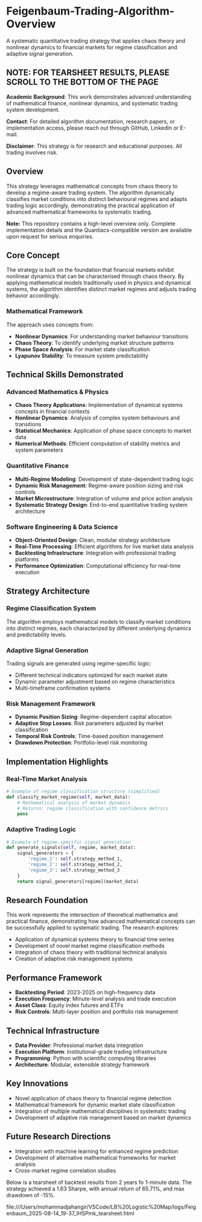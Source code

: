 # Feigenbaum-Trading-Algorithm-Overview
A systematic quantitative trading strategy that applies chaos theory and nonlinear dynamics to financial markets for regime classification and adaptive signal generation.

## NOTE: FOR TEARSHEET RESULTS, PLEASE SCROLL TO THE BOTTOM OF THE PAGE

**Academic Background**: This work demonstrates advanced understanding of mathematical finance, nonlinear dynamics, and systematic trading system development.

**Contact**: For detailed algorithm documentation, research papers, or implementation access, please reach out through GitHub, LinkedIn or E-mail.

**Disclaimer**: This strategy is for research and educational purposes. All trading involves risk.

## Overview
This strategy leverages mathematical concepts from chaos theory to develop a regime-aware trading system. The algorithm dynamically classifies market conditions into distinct behavioural regimes and adapts trading logic accordingly, demonstrating the practical application of advanced mathematical frameworks to systematic trading.

**Note:** This repository contains a high-level overview only. Complete implementation details and the Quantiacs-compatible version are available upon request for serious enquiries.

## Core Concept
The strategy is built on the foundation that financial markets exhibit nonlinear dynamics that can be characterised through chaos theory. By applying mathematical models traditionally used in physics and dynamical systems, the algorithm identifies distinct market regimes and adjusts trading behavior accordingly.

### Mathematical Framework

The approach uses concepts from:
- **Nonlinear Dynamics**: For understanding market behaviour transitions
- **Chaos Theory**: To identify underlying market structure patterns  
- **Phase Space Analysis**: For market state classification
- **Lyapunov Stability**: To measure system predictability

## Technical Skills Demonstrated

### Advanced Mathematics & Physics
- **Chaos Theory Applications**: Implementation of dynamical systems concepts in financial contexts
- **Nonlinear Dynamics**: Analysis of complex system behaviours and transitions
- **Statistical Mechanics**: Application of phase space concepts to market data
- **Numerical Methods**: Efficient computation of stability metrics and system parameters

### Quantitative Finance
- **Multi-Regime Modeling**: Development of state-dependent trading logic
- **Dynamic Risk Management**: Regime-aware position sizing and risk controls
- **Market Microstructure**: Integration of volume and price action analysis
- **Systematic Strategy Design**: End-to-end quantitative trading system architecture

### Software Engineering & Data Science
- **Object-Oriented Design**: Clean, modular strategy architecture
- **Real-Time Processing**: Efficient algorithms for live market data analysis
- **Backtesting Infrastructure**: Integration with professional trading platforms
- **Performance Optimization**: Computational efficiency for real-time execution

## Strategy Architecture

### Regime Classification System
The algorithm employs mathematical models to classify market conditions into distinct regimes, each characterized by different underlying dynamics and predictability levels.

### Adaptive Signal Generation
Trading signals are generated using regime-specific logic:
- Different technical indicators optimized for each market state
- Dynamic parameter adjustment based on regime characteristics
- Multi-timeframe confirmation systems

### Risk Management Framework
- **Dynamic Position Sizing**: Regime-dependent capital allocation
- **Adaptive Stop Losses**: Risk parameters adjusted by market classification
- **Temporal Risk Controls**: Time-based position management
- **Drawdown Protection**: Portfolio-level risk monitoring

## Implementation Highlights

### Real-Time Market Analysis
```python
# Example of regime classification structure (simplified)
def classify_market_regime(self, market_data):
    # Mathematical analysis of market dynamics
    # Returns: regime classification with confidence metrics
    pass
```

### Adaptive Trading Logic
```python
# Example of regime-specific signal generation
def generate_signals(self, regime, market_data):
    signal_generators = {
        'regime_1': self.strategy_method_1,
        'regime_2': self.strategy_method_2,
        'regime_3': self.strategy_method_3
    }
    return signal_generators[regime](market_data)
```

## Research Foundation
This work represents the intersection of theoretical mathematics and practical finance, demonstrating how advanced mathematical concepts can be successfully applied to systematic trading. The research explores:

- Application of dynamical systems theory to financial time series
- Development of novel market regime classification methods
- Integration of chaos theory with traditional technical analysis
- Creation of adaptive risk management systems

## Performance Framework

- **Backtesting Period**: 2023-2025 on high-frequency data
- **Execution Frequency**: Minute-level analysis and trade execution
- **Asset Class**: Equity index futures and ETFs
- **Risk Controls**: Multi-layer position and portfolio risk management

## Technical Infrastructure

- **Data Provider**: Professional market data integration
- **Execution Platform**: Institutional-grade trading infrastructure  
- **Programming**: Python with scientific computing libraries
- **Architecture**: Modular, extensible strategy framework

## Key Innovations
- Novel application of chaos theory to financial regime detection
- Mathematical framework for dynamic market state classification
- Integration of multiple mathematical disciplines in systematic trading
- Development of adaptive risk management based on market dynamics

## Future Research Directions
- Integration with machine learning for enhanced regime prediction
- Development of alternative mathematical frameworks for market analysis
- Cross-market regime correlation studies

Below is a tearsheet of backtest results from 2 years fo 1-minute data. The strategy achieved a 1.63 Sharpe, with annual return of 65.71%, and max drawdown of -15%.


file:///Users/mohammadjahangir/VSCode/LB%20Logistic%20Map/logs/Feigenbaum_2025-08-14_19-37_IHSPmk_tearsheet.html
